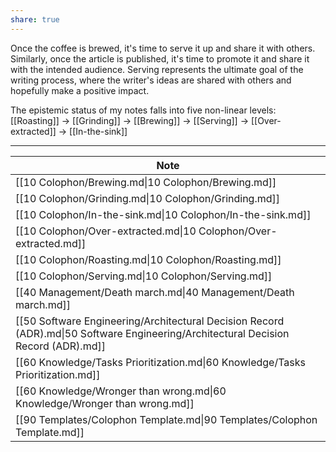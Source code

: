 ```yaml
---
share: true
---
```

Once the coffee is brewed, it's time to serve it up and share it with others. Similarly, once the article is published, it's time to promote it and share it with the intended audience. Serving represents the ultimate goal of the writing process, where the writer's ideas are shared with others and hopefully make a positive impact.

The epistemic status of my notes falls into five non-linear levels: [[Roasting]] -> [[Grinding]] -> [[Brewing]] -> [[Serving]] -> [[Over-extracted]] -> [[In-the-sink]]

-----
| Note                                                                                                                               |
| ---------------------------------------------------------------------------------------------------------------------------------- |
| [[10 Colophon/Brewing.md\|10 Colophon/Brewing.md]]                                                                                 |
| [[10 Colophon/Grinding.md\|10 Colophon/Grinding.md]]                                                                               |
| [[10 Colophon/In-the-sink.md\|10 Colophon/In-the-sink.md]]                                                                         |
| [[10 Colophon/Over-extracted.md\|10 Colophon/Over-extracted.md]]                                                                   |
| [[10 Colophon/Roasting.md\|10 Colophon/Roasting.md]]                                                                               |
| [[10 Colophon/Serving.md\|10 Colophon/Serving.md]]                                                                                 |
| [[40 Management/Death march.md\|40 Management/Death march.md]]                                                                     |
| [[50 Software Engineering/Architectural Decision Record (ADR).md\|50 Software Engineering/Architectural Decision Record (ADR).md]] |
| [[60 Knowledge/Tasks Prioritization.md\|60 Knowledge/Tasks Prioritization.md]]                                                     |
| [[60 Knowledge/Wronger than wrong.md\|60 Knowledge/Wronger than wrong.md]]                                                         |
| [[90 Templates/Colophon Template.md\|90 Templates/Colophon Template.md]]                                                           |
